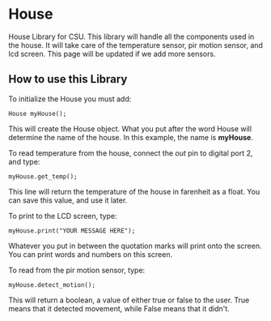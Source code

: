 # House #
House Library for CSU.
This library will handle all the components used in the house. It will take care of the temperature sensor, pir motion sensor, and lcd screen. This page will be updated if we add more sensors.

## How to use this Library
To initialize the House you must add:
```
House myHouse();
```

This will create the House object. What you put after the word House will determine the name of the house. In this example, the name is **myHouse**.

To read temperature from the house, connect the *out* pin to digital port 2, and type:
```
myHouse.get_temp();
```

This line will return the temperature of the house in farenheit as a float. You can save this value, and use it later.

To print to the LCD screen, type:
```
myHouse.print("YOUR MESSAGE HERE");
```

Whatever you put in between the quotation marks will print onto the screen. You can print words and numbers on this screen.

To read from the pir motion sensor, type:
```
myHouse.detect_motion();
```

This will return a boolean, a value of either true or false to the user. True means that it detected movement, while False means that it didn't.
